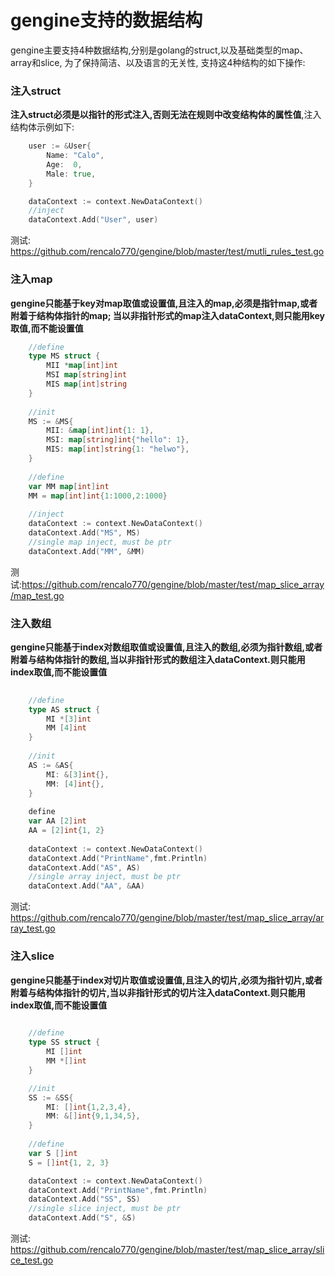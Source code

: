 # gengine支持的数据结构

gengine主要支持4种数据结构,分别是golang的struct,以及基础类型的map、array和slice, 为了保持简洁、以及语言的无关性, 支持这4种结构的如下操作:

### 注入struct
**注入struct必须是以指针的形式注入,否则无法在规则中改变结构体的属性值**,注入结构体示例如下:

```go
	user := &User{
		Name: "Calo",
		Age:  0,
		Male: true,
	}

	dataContext := context.NewDataContext()
    //inject
	dataContext.Add("User", user)
```
测试: https://github.com/rencalo770/gengine/blob/master/test/mutli_rules_test.go 

### 注入map

**gengine只能基于key对map取值或设置值,且注入的map,必须是指针map,或者附着于结构体指针的map; 当以非指针形式的map注入dataContext,则只能用key取值,而不能设置值**
```go
    //define
    type MS struct {
	    MII *map[int]int
	    MSI map[string]int
	    MIS map[int]string
    }
    
    //init
	MS := &MS{
		MII: &map[int]int{1: 1},
		MSI: map[string]int{"hello": 1},
		MIS: map[int]string{1: "helwo"},
	}
    
    //define
	var MM map[int]int
	MM = map[int]int{1:1000,2:1000}
    
    //inject
	dataContext := context.NewDataContext()
	dataContext.Add("MS", MS)
	//single map inject, must be ptr
	dataContext.Add("MM", &MM)
```
测试:https://github.com/rencalo770/gengine/blob/master/test/map_slice_array/map_test.go 

### 注入数组
**gengine只能基于index对数组取值或设置值,且注入的数组,必须为指针数组,或者附着与结构体指针的数组,当以非指针形式的数组注入dataContext.则只能用index取值,而不能设置值**
```go
    
    //define
    type AS struct {
	    MI *[3]int
	    MM [4]int
    }
    
    //init
    AS := &AS{
   		MI: &[3]int{},
   		MM: [4]int{},
   	}
    
    define
   	var AA [2]int
   	AA = [2]int{1, 2}
    
   	dataContext := context.NewDataContext()
   	dataContext.Add("PrintName",fmt.Println)
   	dataContext.Add("AS", AS)
   	//single array inject, must be ptr
   	dataContext.Add("AA", &AA)
```
测试: https://github.com/rencalo770/gengine/blob/master/test/map_slice_array/array_test.go

### 注入slice
**gengine只能基于index对切片取值或设置值,且注入的切片,必须为指针切片,或者附着与结构体指针的切片,当以非指针形式的切片注入dataContext.则只能用index取值,而不能设置值**
```go
    
    //define
    type SS struct {
	    MI []int
	    MM *[]int
    }

    //init
	SS := &SS{
		MI: []int{1,2,3,4},
		MM: &[]int{9,1,34,5},
	}
    
    //define
	var S []int
	S = []int{1, 2, 3}

	dataContext := context.NewDataContext()
	dataContext.Add("PrintName",fmt.Println)
	dataContext.Add("SS", SS)
   	//single slice inject, must be ptr
	dataContext.Add("S", &S)

```
测试: https://github.com/rencalo770/gengine/blob/master/test/map_slice_array/slice_test.go 


